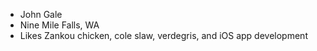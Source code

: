 
* John Gale
* Nine Mile Falls, WA
* Likes Zankou chicken, cole slaw, verdegris, and iOS app development
